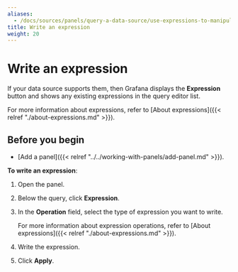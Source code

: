 ```yaml
---
aliases:
  - /docs/sources/panels/query-a-data-source/use-expressions-to-manipulate-data/write-an-expression/
title: Write an expression
weight: 20
---
```


# Write an expression

If your data source supports them, then Grafana displays the **Expression** button and shows any existing expressions in the query editor list.

For more information about expressions, refer to [About expressions]({{< relref "./about-expressions.md" >}}).

## Before you begin

- [Add a panel]({{< relref "../../working-with-panels/add-panel.md" >}}).

**To write an expression**:

1. Open the panel.
1. Below the query, click **Expression**.
1. In the **Operation** field, select the type of expression you want to write.

   For more information about expression operations, refer to [About expressions]({{< relref "./about-expressions.md" >}}).

1. Write the expression.
1. Click **Apply**.
